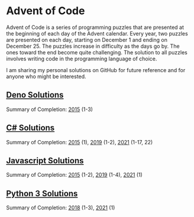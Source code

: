 # Advent of Code

Advent of Code is a series of programming puzzles that are presented at the beginning of each day of the Advent calendar. Every year, two puzzles are presented on each day, starting on December 1 and ending on December 25. The puzzles increase in difficulty as the days go by. The ones toward the end become quite challenging. The solution to all puzzles involves writing code in the programming language of choice.

I am sharing my personal solutions on GitHub for future reference and for anyone who might be interested.

## [Deno Solutions](https://github.com/DavidPesta/AdventOfCode/tree/main/deno)
Summary of Completion: [2015](https://github.com/DavidPesta/AdventOfCode/tree/main/deno/2015) (1-3)

## [C# Solutions](https://github.com/DavidPesta/AdventOfCode/tree/main/csharp)
Summary of Completion: [2015](https://github.com/DavidPesta/AdventOfCode/tree/main/csharp/2015) (1), [2019](https://github.com/DavidPesta/AdventOfCode/tree/main/csharp/2019) (1-2), [2021](https://github.com/DavidPesta/AdventOfCode/tree/main/csharp/2021) (1-17, 22)

## [Javascript Solutions](https://github.com/DavidPesta/AdventOfCode/tree/main/javascript)
Summary of Completion: [2015](https://github.com/DavidPesta/AdventOfCode/tree/main/javascript/2015) (1-2), [2019](https://github.com/DavidPesta/AdventOfCode/tree/main/javascript/2019) (1-4), [2021](https://github.com/DavidPesta/AdventOfCode/tree/main/javascript/2021) (1)

## [Python 3 Solutions](https://github.com/DavidPesta/AdventOfCode/tree/main/python3)
Summary of Completion: [2018](https://github.com/DavidPesta/AdventOfCode/tree/main/python3/2018) (1-3), [2021](https://github.com/DavidPesta/AdventOfCode/tree/main/python3/2021) (1)
